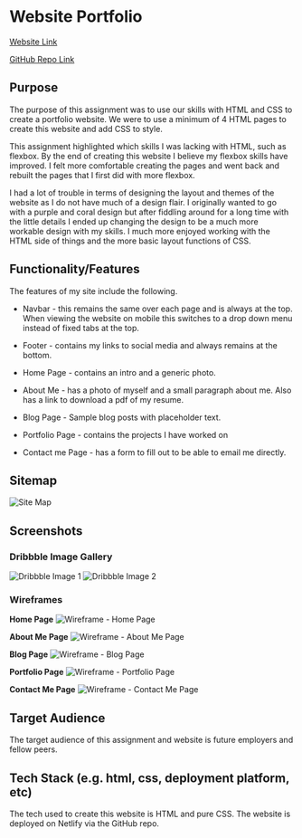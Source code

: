 # Website Portfolio

[Website Link](https://www.melissabykersma.netlify.com)

[GitHub Repo Link](https://www.https://github.com/MelB-24/portfolio-website)

## Purpose

The purpose of this assignment was to use our skills with HTML and CSS to create a portfolio website. We were to use a minimum of 4 HTML pages to create this website and add CSS to style. 

This assignment highlighted which skills I was lacking with HTML, such as flexbox. By the end of creating this website I believe my flexbox skills have improved. I felt more comfortable creating the pages and went back and rebuilt the pages that I first did with more flexbox. 

I had a lot of trouble in terms of designing the layout and themes of the website as I do not have much of a design flair. I originally wanted to go with a purple and coral design but after fiddling around for a long time with the little details I ended up changing the design to be a much more workable design with my skills. I much more enjoyed working with the HTML side of things and the more basic layout functions of CSS. 

## Functionality/Features

The features of my site include the following.

- Navbar - this remains the same over each page and is always at the top. When viewing the website on mobile this switches to a drop down menu instead of fixed tabs at the top.

- Footer - contains my links to social media and always remains at the bottom.

- Home Page - contains an intro and a generic photo.

- About Me - has a photo of myself and a small paragraph about me. Also has a link to download a pdf of my resume. 

- Blog Page - Sample blog posts with placeholder text.

- Portfolio Page - contains the projects I have worked on

- Contact me Page - has a form to fill out to be able to email me directly. 

## Sitemap
![Site Map](docs/site-map.jpg)


## Screenshots

### Dribbble Image Gallery
![Dribbble Image 1](docs/dribbble-1.png)
![Dribbble Image 2](docs/dribbble-2.png)

### Wireframes

**Home Page**
![Wireframe - Home Page](docs/wireframe-1.png)

**About Me Page**
![Wireframe - About Me Page](docs/wireframe-2.png)

**Blog Page**
![Wireframe - Blog Page](docs/wireframe-3.png)

**Portfolio Page**
![Wireframe - Portfolio Page](docs/wireframe-5.png)

**Contact Me Page**
![Wireframe - Contact Me Page](docs/wireframe-4.png)


## Target Audience

The target audience of this assignment and website is future employers and fellow peers.

## Tech Stack (e.g. html, css, deployment platform, etc)

The tech used to create this website is HTML and pure CSS. The website is deployed on Netlify via the GitHub repo. 